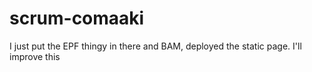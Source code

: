 # scrum-comaaki
I just put the EPF thingy in there and BAM, deployed the static page. I'll improve this
